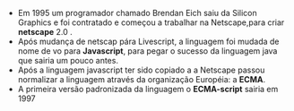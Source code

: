- Em  1995 um programador chamado Brendan Eich saiu da Silicon Graphics e foi contratado e  começou a trabalhar na Netscape,para criar **netscape** 2.0 .
-  Após mudança de netscap pára Livescript, a linguagem foi mudada de nome de vo para **Javascript**, para pegar o sucesso da linguagem java que sairia um pouco antes.
- Após a linguagem javascript ter sido copiado a a Netscape passou normalizar a  linguagem através da organização Européia: a **ECMA**. 
- A primeira versão padronizada da linguagem o **ECMA-script** sairia em 1997

